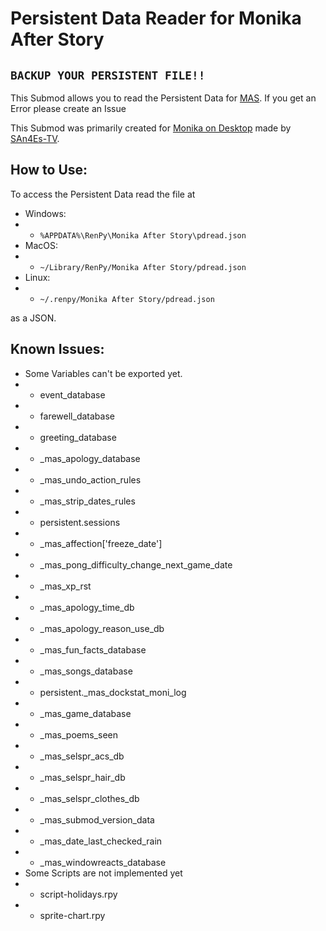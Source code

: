 # Persistent Data Reader for Monika After Story
## **``BACKUP YOUR PERSISTENT FILE!!``**
This Submod allows you to read the Persistent Data for [MAS](https://www.monikaafterstory.com/).
If you get an Error please create an Issue


This Submod was primarily created for [Monika on Desktop](https://github.com/SAn4Es-TV/MonikaOnDesktop) made by [SAn4Es-TV](https://github.com/SAn4Es-TV).

## How to Use:
To access the Persistent Data read the file at 
- Windows:
- - `%APPDATA%\RenPy\Monika After Story\pdread.json`
- MacOS:
- - `~/Library/RenPy/Monika After Story/pdread.json`
- Linux:
- - `~/.renpy/Monika After Story/pdread.json`

as a JSON.

## Known Issues:
- Some Variables can't be exported yet.
- - event_database
- - farewell_database
- - greeting_database
- - _mas_apology_database
- - _mas_undo_action_rules
- - _mas_strip_dates_rules
- - persistent.sessions
- - _mas_affection['freeze_date']
- - _mas_pong_difficulty_change_next_game_date
- - _mas_xp_rst
- - _mas_apology_time_db
- - _mas_apology_reason_use_db
- - _mas_fun_facts_database
- - _mas_songs_database
- - persistent._mas_dockstat_moni_log
- - _mas_game_database
- - _mas_poems_seen
- - _mas_selspr_acs_db
- - _mas_selspr_hair_db
- - _mas_selspr_clothes_db
- - _mas_submod_version_data
- - _mas_date_last_checked_rain
- - _mas_windowreacts_database
- Some Scripts are  not implemented yet
- - script-holidays.rpy
- - sprite-chart.rpy